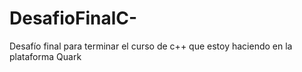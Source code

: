 # DesafioFinalC-
Desafío final para terminar el curso de c++ que estoy haciendo en la plataforma Quark
